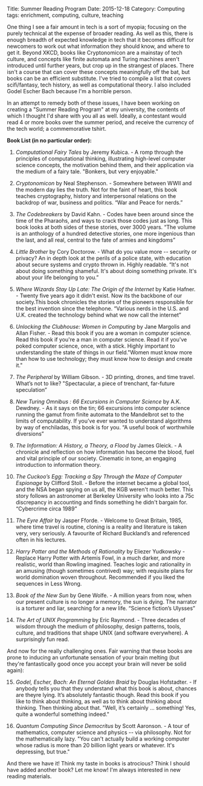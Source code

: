 Title: Summer Reading Program
Date: 2015-12-18
Category: Computing
tags: enrichment, computing, culture, teaching

One thing I see a fair amount in tech is a sort of myopia; focusing on the purely technical at the expense of broader reading. As well as this, there is enough breadth of expected knowledge in tech that it becomes difficult for newcomers to work out what information they should know, and where to get it. Beyond XKCD, books like Cryptonomicon are a mainstay of tech culture, and concepts like finite automata and Turing machines aren't introduced until further years, but crop up in the strangest of places. There isn't a course that can cover these concepts meaningfully off the bat, but books can be an efficient substitute. I've tried to compile a list that covers scifi/fantasy, tech history, as well as computational theory. I also included Godel Escher Bach because I'm a horrible person.

In an attempt to remedy both of these issues, I have been working on creating a "Summer Reading Program" at my university, the contents of which I thought I'd share with you all as well. Ideally, a contestant would read 4 or more books over the summer period, and receive the currency of the tech world; a commemorative tshirt.

**Book List (in no particular order):**
1. *Computational Fairy Tales* by Jeremy Kubica. - A romp through the principles of computational thinking, illustrating high-level computer science concepts, the motivation behind them, and their application via the medium of a fairy tale. "Bonkers, but very enjoyable."

2. *Cryptonomicon* by Neal Stephenson. - Somewhere between WWII and the modern day lies the truth. Not for the faint of heart, this book teaches cryptography, history and interpersonal relations on the backdrop of war, business and politics. “War and Peace for nerds.”

3. *The Codebreakers* by David Kahn. - Codes have been around since the time of the Pharaohs, and ways to crack those codes just as long. This book looks at both sides of these stories, over 3000 years. “The volume is an anthology of a hundred detective stories, one more ingenious than the last, and all real, central to the fate of armies and kingdoms”

4. *Little Brother* by Cory Doctorow. - What do you value more -- security or privacy? An in depth look at the perils of a police state, with education about secure systems and crypto thrown in. Highly readable. “It's not about doing something shameful. It's about doing something private. It's about your life belonging to you.”

5. *Where Wizards Stay Up Late: The Origin of the Internet* by Katie Hafner. - Twenty five years ago it didn't exist. Now its the backbone of our society.This book chronicles the stories of the pioneers responsible for the best invention since the telephone. “Various nerds in the U.S. and U.K. created the technology behind what we now call the internet”

6. *Unlocking the Clubhouse: Women in Computing* by Jane Margolis and Allan Fisher. -  Read this book if you are a woman in computer science. Read this book if you're a man in computer science. Read it if you've poked computer science, once, with a stick. Highly important to understanding the state of things in our field."Women must know more than how to use technology; they must know how to design and create it."

7. *The Peripheral* by William Gibson. - 3D printing, drones, and time travel. What’s not to like? "Spectacular, a piece of trenchant, far-future speculation”

8. *New Turing Omnibus : 66 Excursions in Computer Science* by A.K. Dewdney. - As it says on the tin; 66 excursions into computer science running the gamut from finite automata to the Mandelbrot set to the limits of computability. If you’ve ever wanted to understand algorithms by way of enchiladas, this book is for you. “A useful book of worthwhile diversions”

9. *The Information: A History, a Theory, a Flood* by James Gleick. - A chronicle and reflection on how information has become the blood, fuel and vital principle of our society. Cinematic in tone, an engaging introduction to information theory.

10. *The Cuckoo’s Egg: Tracking a Spy Through the Maze of Computer Espionage* by Clifford Stoll. - Before the internet became a global tool, and the NSA began spying on us all, the KGB weren't much better. This story follows an astronomer at Berkeley University who looks into a 75c discrepancy in accounting and finds something he didn't bargain for. “Cybercrime circa 1989”

11. *The Eyre Affair* by Jasper Fforde. - Welcome to Great Britain, 1985, where time travel is routine, cloning is a reality and literature is taken very, very seriously. A favourite of Richard Buckland’s and referenced often in his lectures.

12. *Harry Potter and the Methods of Rationality* by Eliezer Yudkowsky - Replace Harry Potter with Artemis Fowl, in a much darker, and more realistic, world than Rowling imagined. Teaches logic and rationality in an amusing (though sometimes contrived) way; with requisite plans for world domination woven throughout. Recommended if you liked the sequences in Less Wrong.

13. *Book of the New Sun* by Gene Wolfe. - A million years from now, when our present culture is no longer a memory, the sun is dying. The narrator is a torturer and liar, searching for a new life. “Science fiction’s Ulysses”

14. *The Art of UNIX Programming* by Eric Raymond. - Three decades of wisdom through the medium of philosophy, design patterns, tools, culture, and traditions that shape UNIX (and software everywhere). A surprisingly fun read.

And now for the really challenging ones. Fair warning that these books are prone to inducing an unfortunate sensation of your brain melting (but they're fantastically good once you accept your brain will never be solid again):

15. *Godel, Escher, Bach: An Eternal Golden Braid* by Douglas Hofstadter. - If anybody tells you that they understand what this book is about, chances are theyre lying. It’s absolutely fantastic though. Read this book if you like to think about thinking, as well as to think about thinking about thinking. Then thinking about that. "Well, it’s certainly ... something! Yes, quite a wonderful something indeed."

16. *Quantum Computing Since Democritus* by Scott Aaronson. - A tour of mathematics, computer science and physics -- via philosophy. Not for the mathematically lazy. "You can't actually build a working computer whose radius is more than 20 billion light years or whatever. It's depressing, but true."

And there we have it! Think my taste in books is atrocious? Think I should have added another book? Let me know! I'm always interested in new reading materials.

